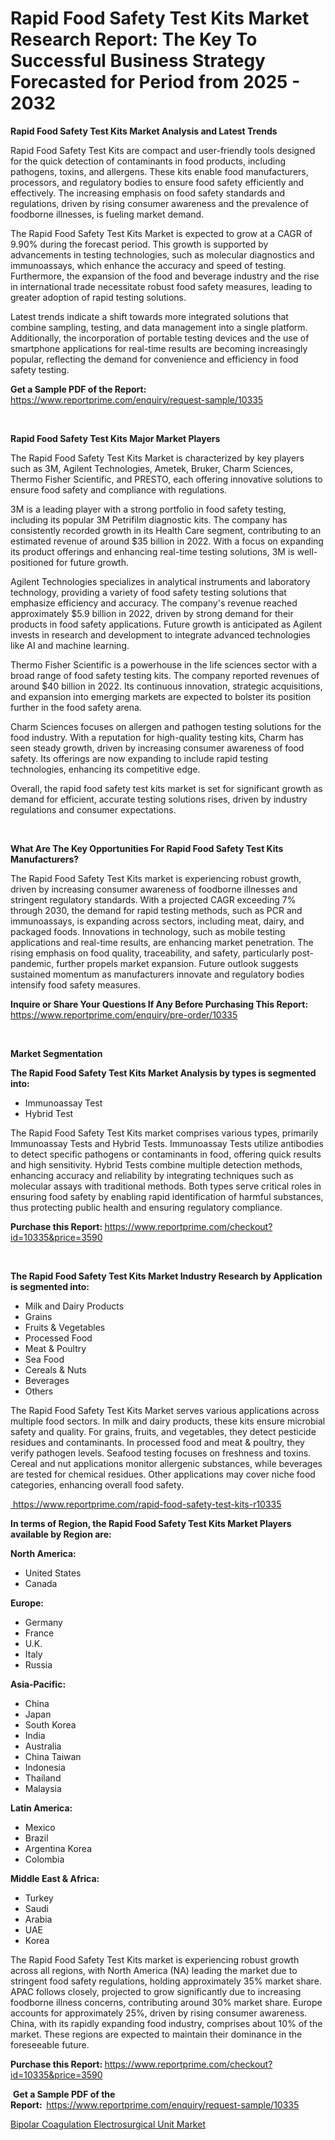<p><h1>Rapid Food Safety Test Kits Market Research Report: The Key To Successful Business Strategy Forecasted for Period from 2025 - 2032</h1></p><p><strong>Rapid Food Safety Test Kits Market Analysis and Latest Trends</strong></p>
<p><p>Rapid Food Safety Test Kits are compact and user-friendly tools designed for the quick detection of contaminants in food products, including pathogens, toxins, and allergens. These kits enable food manufacturers, processors, and regulatory bodies to ensure food safety efficiently and effectively. The increasing emphasis on food safety standards and regulations, driven by rising consumer awareness and the prevalence of foodborne illnesses, is fueling market demand.</p><p>The Rapid Food Safety Test Kits Market is expected to grow at a CAGR of 9.90% during the forecast period. This growth is supported by advancements in testing technologies, such as molecular diagnostics and immunoassays, which enhance the accuracy and speed of testing. Furthermore, the expansion of the food and beverage industry and the rise in international trade necessitate robust food safety measures, leading to greater adoption of rapid testing solutions.</p><p>Latest trends indicate a shift towards more integrated solutions that combine sampling, testing, and data management into a single platform. Additionally, the incorporation of portable testing devices and the use of smartphone applications for real-time results are becoming increasingly popular, reflecting the demand for convenience and efficiency in food safety testing.</p></p>
<p><strong>Get a Sample PDF of the Report:&nbsp;</strong> <a href="https://www.reportprime.com/enquiry/request-sample/10335?utm_campaign=3515&utm_medium=2&utm_source=Github&utm_content=ia&utm_term=20032025&utm_id=rapid-food-safety-test-kits">https://www.reportprime.com/enquiry/request-sample/10335</a></p>
<p>&nbsp;</p>
<p><strong>Rapid Food Safety Test Kits Major Market Players</strong></p>
<p><p>The Rapid Food Safety Test Kits Market is characterized by key players such as 3M, Agilent Technologies, Ametek, Bruker, Charm Sciences, Thermo Fisher Scientific, and PRESTO, each offering innovative solutions to ensure food safety and compliance with regulations.</p><p>3M is a leading player with a strong portfolio in food safety testing, including its popular 3M Petrifilm diagnostic kits. The company has consistently recorded growth in its Health Care segment, contributing to an estimated revenue of around $35 billion in 2022. With a focus on expanding its product offerings and enhancing real-time testing solutions, 3M is well-positioned for future growth.</p><p>Agilent Technologies specializes in analytical instruments and laboratory technology, providing a variety of food safety testing solutions that emphasize efficiency and accuracy. The company's revenue reached approximately $5.9 billion in 2022, driven by strong demand for their products in food safety applications. Future growth is anticipated as Agilent invests in research and development to integrate advanced technologies like AI and machine learning.</p><p>Thermo Fisher Scientific is a powerhouse in the life sciences sector with a broad range of food safety testing kits. The company reported revenues of around $40 billion in 2022. Its continuous innovation, strategic acquisitions, and expansion into emerging markets are expected to bolster its position further in the food safety arena.</p><p>Charm Sciences focuses on allergen and pathogen testing solutions for the food industry. With a reputation for high-quality testing kits, Charm has seen steady growth, driven by increasing consumer awareness of food safety. Its offerings are now expanding to include rapid testing technologies, enhancing its competitive edge.</p><p>Overall, the rapid food safety test kits market is set for significant growth as demand for efficient, accurate testing solutions rises, driven by industry regulations and consumer expectations.</p></p>
<p>&nbsp;</p>
<p><strong>What Are The Key Opportunities For Rapid Food Safety Test Kits Manufacturers?</strong></p>
<p><p>The Rapid Food Safety Test Kits market is experiencing robust growth, driven by increasing consumer awareness of foodborne illnesses and stringent regulatory standards. With a projected CAGR exceeding 7% through 2030, the demand for rapid testing methods, such as PCR and immunoassays, is expanding across sectors, including meat, dairy, and packaged foods. Innovations in technology, such as mobile testing applications and real-time results, are enhancing market penetration. The rising emphasis on food quality, traceability, and safety, particularly post-pandemic, further propels market expansion. Future outlook suggests sustained momentum as manufacturers innovate and regulatory bodies intensify food safety measures.</p></p>
<p><strong>Inquire or Share Your Questions If Any Before Purchasing This Report:</strong> <a href="https://www.reportprime.com/enquiry/pre-order/10335?utm_campaign=3515&utm_medium=2&utm_source=Github&utm_content=ia&utm_term=20032025&utm_id=rapid-food-safety-test-kits">https://www.reportprime.com/enquiry/pre-order/10335</a></p>
<p>&nbsp;</p>
<p><strong>Market Segmentation</strong></p>
<p><strong>The Rapid Food Safety Test Kits Market Analysis by types is segmented into:</strong></p>
<p><ul><li>Immunoassay Test</li><li>Hybrid Test</li></ul></p>
<p><p>The Rapid Food Safety Test Kits market comprises various types, primarily Immunoassay Tests and Hybrid Tests. Immunoassay Tests utilize antibodies to detect specific pathogens or contaminants in food, offering quick results and high sensitivity. Hybrid Tests combine multiple detection methods, enhancing accuracy and reliability by integrating techniques such as molecular assays with traditional methods. Both types serve critical roles in ensuring food safety by enabling rapid identification of harmful substances, thus protecting public health and ensuring regulatory compliance.</p></p>
<p><strong>Purchase this Report:&nbsp;</strong><a href="https://www.reportprime.com/checkout?id=10335&price=3590&utm_campaign=3515&utm_medium=2&utm_source=Github&utm_content=ia&utm_term=20032025&utm_id=rapid-food-safety-test-kits">https://www.reportprime.com/checkout?id=10335&price=3590</a></p>
<p>&nbsp;</p>
<p><strong>The Rapid Food Safety Test Kits Market Industry Research by Application is segmented into:</strong></p>
<p><ul><li>Milk and Dairy Products</li><li>Grains</li><li>Fruits & Vegetables</li><li>Processed Food</li><li>Meat & Poultry</li><li>Sea Food</li><li>Cereals & Nuts</li><li>Beverages</li><li>Others</li></ul></p>
<p><p>The Rapid Food Safety Test Kits Market serves various applications across multiple food sectors. In milk and dairy products, these kits ensure microbial safety and quality. For grains, fruits, and vegetables, they detect pesticide residues and contaminants. In processed food and meat & poultry, they verify pathogen levels. Seafood testing focuses on freshness and toxins. Cereal and nut applications monitor allergenic substances, while beverages are tested for chemical residues. Other applications may cover niche food categories, enhancing overall food safety.</p></p>
<p><a href="https://www.reportprime.com/rapid-food-safety-test-kits-r10335?utm_campaign=3515&utm_medium=2&utm_source=Github&utm_content=ia&utm_term=20032025&utm_id=rapid-food-safety-test-kits">&nbsp;https://www.reportprime.com/rapid-food-safety-test-kits-r10335</a></p>
<p><strong>In terms of Region, the Rapid Food Safety Test Kits Market Players available by Region are:</strong></p>
<p>
    <p> <strong> North America: </strong>
        <ul>
            <li>United States</li>
            <li>Canada</li>
        </ul>
        </p> 
    <p> <strong> Europe: </strong>
        <ul>
            <li>Germany</li>
            <li>France</li>
            <li>U.K.</li>
            <li>Italy</li>
            <li>Russia</li>
        </ul>
        </p> 
    <p> <strong> Asia-Pacific: </strong>
        <ul>
            <li>China</li>
            <li>Japan</li>
            <li>South Korea</li>
            <li>India</li>
            <li>Australia</li>
            <li>China Taiwan</li>
            <li>Indonesia</li>
            <li>Thailand</li>
            <li>Malaysia</li>
        </ul>
        </p> 
    <p> <strong> Latin America: </strong>
        <ul>
            <li>Mexico</li>
            <li>Brazil</li>
            <li>Argentina Korea</li>
            <li>Colombia</li>
        </ul>
        </p> 
    <p> <strong> Middle East & Africa: </strong>
        <ul>
            <li>Turkey</li>
            <li>Saudi</li>
            <li>Arabia</li>
            <li>UAE</li>
            <li>Korea</li>
        </ul>
    </p>
    </p>
<p><p>The Rapid Food Safety Test Kits market is experiencing robust growth across all regions, with North America (NA) leading the market due to stringent food safety regulations, holding approximately 35% market share. APAC follows closely, projected to grow significantly due to increasing foodborne illness concerns, contributing around 30% market share. Europe accounts for approximately 25%, driven by rising consumer awareness. China, with its rapidly expanding food industry, comprises about 10% of the market. These regions are expected to maintain their dominance in the foreseeable future.</p></p>
<p><strong>Purchase this Report: </strong><a href="https://www.reportprime.com/checkout?id=10335&price=3590&utm_campaign=3515&utm_medium=2&utm_source=Github&utm_content=ia&utm_term=20032025&utm_id=rapid-food-safety-test-kits">https://www.reportprime.com/checkout?id=10335&price=3590</a></p>
<p>&nbsp;<strong>Get a Sample PDF of the Report:&nbsp;&nbsp;</strong><a href="https://www.reportprime.com/enquiry/request-sample/10335?utm_campaign=3515&utm_medium=2&utm_source=Github&utm_content=ia&utm_term=20032025&utm_id=rapid-food-safety-test-kits">https://www.reportprime.com/enquiry/request-sample/10335</a></p>
<p><strong></strong></p>
<p><p><a href="https://github.com/ekerswenzlb0/Market-Research-Report-List-1/blob/main/bipolar-coagulation-electrosurgical-unit-market.md?utm_campaign=3515&utm_medium=2&utm_source=Github&utm_content=ia&utm_term=20032025&utm_id=rapid-food-safety-test-kits">Bipolar Coagulation Electrosurgical Unit Market</a></p></p>
